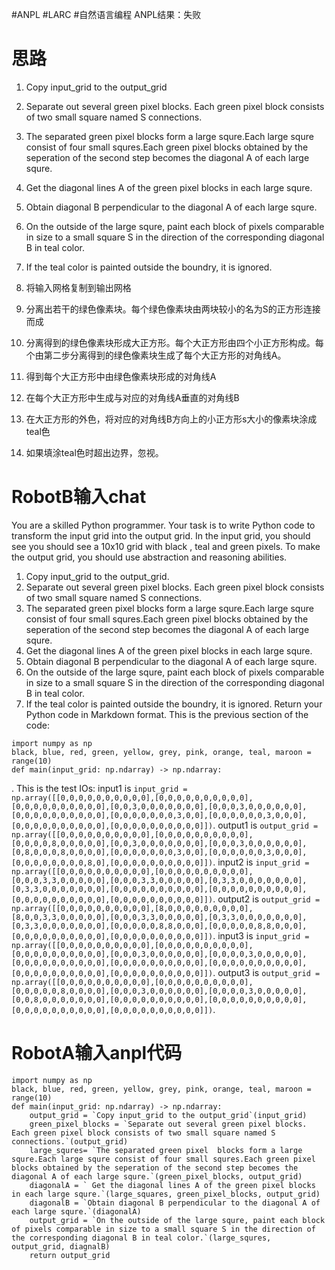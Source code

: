 #ANPL #LARC #自然语言编程
ANPL结果：失败

# 思路

1. Copy input_grid to the output_grid
2. Separate out several green pixel blocks. Each green pixel block consists of two small square named S connections.
3. The separated green pixel  blocks form a large squre.Each large squre consist of four small squres.Each green pixel blocks obtained by the seperation of the second step becomes the diagonal A of each large squre.
4. Get the diagonal lines A of the green pixel blocks in each large squre.
5. Obtain diagonal B perpendicular to the diagonal A of each large squre.
6. On the outside of the large squre, paint each block of pixels comparable in size to a small square S in the direction of the corresponding diagonal B in teal color.
7. If the teal color is painted outside the boundry, it is ignored.

1. 将输入网格复制到输出网格
2. 分离出若干的绿色像素块。每个绿色像素块由两块较小的名为S的正方形连接而成
3. 分离得到的绿色像素块形成大正方形。每个大正方形由四个小正方形构成。每个由第二步分离得到的绿色像素块生成了每个大正方形的对角线A。
4. 得到每个大正方形中由绿色像素块形成的对角线A
5. 在每个大正方形中生成与对应的对角线A垂直的对角线B
6. 在大正方形的外色，将对应的对角线B方向上的小正方形s大小的像素块涂成teal色
7. 如果填涂teal色时超出边界，忽视。


# RobotB输入chat
You are a skilled Python programmer. Your task is to write Python code to transform the input grid into the output grid. In the input grid, you should see you should see a 10x10 grid with black , teal and green pixels. To make the output grid, you should use abstraction and reasoning abilities. 
1. Copy input_grid to the output_grid.
2. Separate out several green pixel blocks. Each green pixel block consists of two small square named S connections.
3. The separated green pixel  blocks form a large squre.Each large squre consist of four small squres.Each green pixel blocks obtained by the seperation of the second step becomes the diagonal A of each large squre.
4. Get the diagonal lines A of the green pixel blocks in each large squre.
5. Obtain diagonal B perpendicular to the diagonal A of each large squre.
6. On the outside of the large squre, paint each block of pixels comparable in size to a small square S in the direction of the corresponding diagonal B in teal color.
7. If the teal color is painted outside the boundry, it is ignored.
Return your Python code in Markdown format.
This is the previous section of the code:
```
import numpy as np
black, blue, red, green, yellow, grey, pink, orange, teal, maroon = range(10)
def main(input_grid: np.ndarray) -> np.ndarray:
```
.
This is the test IOs:
input1 is `input_grid = np.array([[0,0,0,0,0,0,0,0,0,0],[0,0,0,0,0,0,0,0,0,0],[0,0,0,0,0,0,0,0,0,0],[0,0,3,0,0,0,0,0,0,0],[0,0,0,3,0,0,0,0,0,0],[0,0,0,0,0,0,0,0,0,0],[0,0,0,0,0,0,0,3,0,0],[0,0,0,0,0,0,3,0,0,0],[0,0,0,0,0,0,0,0,0,0],[0,0,0,0,0,0,0,0,0,0]])`.
output1 is `output_grid = np.array([[0,0,0,0,0,0,0,0,0,0],[0,0,0,0,0,0,0,0,0,0],[0,0,0,0,8,0,0,0,0,0],[0,0,3,0,0,0,0,0,0,0],[0,0,0,3,0,0,0,0,0,0],[0,8,0,0,0,8,0,0,0,0],[0,0,0,0,0,0,0,3,0,0],[0,0,0,0,0,0,3,0,0,0],[0,0,0,0,0,0,0,0,8,0],[0,0,0,0,0,0,0,0,0,0]])`.
input2 is `input_grid = np.array([[0,0,0,0,0,0,0,0,0,0],[0,0,0,0,0,0,0,0,0,0],[0,0,0,3,3,0,0,0,0,0],[0,0,0,3,3,0,0,0,0,0],[0,3,3,0,0,0,0,0,0,0],[0,3,3,0,0,0,0,0,0,0],[0,0,0,0,0,0,0,0,0,0],[0,0,0,0,0,0,0,0,0,0],[0,0,0,0,0,0,0,0,0,0],[0,0,0,0,0,0,0,0,0,0]])`.
output2 is `output_grid = np.array([[0,0,0,0,0,0,0,0,0,0],[8,0,0,0,0,0,0,0,0,0],[8,0,0,3,3,0,0,0,0,0],[0,0,0,3,3,0,0,0,0,0],[0,3,3,0,0,0,0,0,0,0],[0,3,3,0,0,0,0,0,0,0],[0,0,0,0,0,8,8,0,0,0],[0,0,0,0,0,8,8,0,0,0],[0,0,0,0,0,0,0,0,0,0],[0,0,0,0,0,0,0,0,0,0]])`.
input3 is `input_grid = np.array([[0,0,0,0,0,0,0,0,0,0],[0,0,0,0,0,0,0,0,0,0],[0,0,0,0,0,0,0,0,0,0],[0,0,0,3,0,0,0,0,0,0],[0,0,0,0,3,0,0,0,0,0],[0,0,0,0,0,0,0,0,0,0],[0,0,0,0,0,0,0,0,0,0],[0,0,0,0,0,0,0,0,0,0],[0,0,0,0,0,0,0,0,0,0],[0,0,0,0,0,0,0,0,0,0]])`.
output3 is `output_grid = np.array([[0,0,0,0,0,0,0,0,0,0],[0,0,0,0,0,0,0,0,0,0],[0,0,0,0,0,8,0,0,0,0],[0,0,0,3,0,0,0,0,0,0],[0,0,0,0,3,0,0,0,0,0],[0,0,8,0,0,0,0,0,0,0],[0,0,0,0,0,0,0,0,0,0],[0,0,0,0,0,0,0,0,0,0],[0,0,0,0,0,0,0,0,0,0],[0,0,0,0,0,0,0,0,0,0]])`.

# RobotA输入anpl代码
```
import numpy as np
black, blue, red, green, yellow, grey, pink, orange, teal, maroon = range(10)
def main(input_grid: np.ndarray) -> np.ndarray:
    output_grid = `Copy input_grid to the output_grid`(input_grid)
    green_pixel_blocks = `Separate out several green pixel blocks. Each green pixel block consists of two small square named S connections.`(output_grid)
    large_squres= `The separated green pixel  blocks form a large squre.Each large squre consist of four small squres.Each green pixel blocks obtained by the seperation of the second step becomes the diagonal A of each large squre.`(green_pixel_blocks, output_grid)
    diagonalA = ` Get the diagonal lines A of the green pixel blocks in each large squre.`(large_squares, green_pixel_blocks, output_grid)
    diagonalB = `Obtain diagonal B perpendicular to the diagonal A of each large squre.`(diagonalA)
    output_grid = `On the outside of the large squre, paint each block of pixels comparable in size to a small square S in the direction of the corresponding diagonal B in teal color.`(large_squres, output_grid, diagnalB)
    return output_grid
```